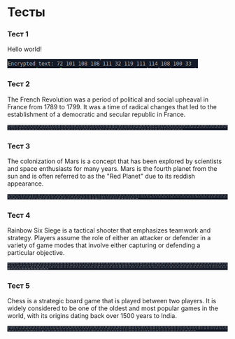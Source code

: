 # Тесты
### Тест 1
Hello world!

![](https://github.com/mperestoronin/OS_HW2/blob/main/photos/1v2.png)
### Тест 2
The French Revolution was a period of political and social upheaval in France from 1789 to 1799. It was a time of radical changes that led to the establishment of a democratic and secular republic in France.

![](https://github.com/mperestoronin/OS_HW2/blob/main/photos/2v2.png)
### Тест 3
The colonization of Mars is a concept that has been explored by scientists and space enthusiasts for many years. Mars is the fourth planet from the sun and is often referred to as the "Red Planet" due to its reddish appearance.

![](https://github.com/mperestoronin/OS_HW2/blob/main/photos/3v2.png)
### Тест 4
Rainbow Six Siege is a tactical shooter that emphasizes teamwork and strategy. Players assume the role of either an attacker or defender in a variety of game modes that involve either capturing or defending a particular objective. 

![](https://github.com/mperestoronin/OS_HW2/blob/main/photos/4v2.png)
### Тест 5
Chess is a strategic board game that is played between two players. It is widely considered to be one of the oldest and most popular games in the world, with its origins dating back over 1500 years to India.

![](https://github.com/mperestoronin/OS_HW2/blob/main/photos/5v2.png)
